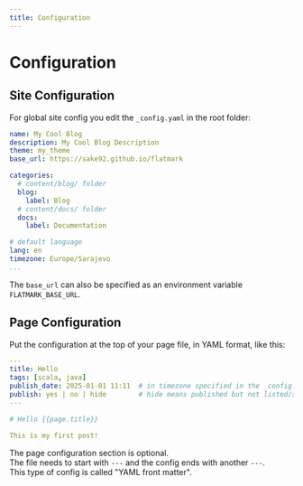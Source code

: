 ```yaml
---
title: Configuration
---
```


# Configuration

## Site Configuration

For global site config you edit the `_config.yaml` in the root folder:
```yaml
name: My Cool Blog
description: My Cool Blog Description
theme: my_theme
base_url: https://sake92.github.io/flatmark

categories:
  # content/blog/ folder
  blog:
    label: Blog
  # content/docs/ folder
  docs:
    label: Documentation

# default language
lang: en
timezone: Europe/Sarajevo
...
```

The `base_url` can also be specified as an environment variable `FLATMARK_BASE_URL`.

## Page Configuration

Put the configuration at the top of your page file, in YAML format, like this:
```yaml
---
title: Hello
tags: [scala, java]
publish_date: 2025-01-01 11:11  # in timezone specified in the _config.yaml
publish: yes | no | hide        # hide means published but not listed/searched/google-indexed, default is yes
---

# Hello {{page.title}}

This is my first post!
```

The page configuration section is optional.  
The file needs to start with `---` and the config ends with another `---`.  
This type of config is called "YAML front matter".
